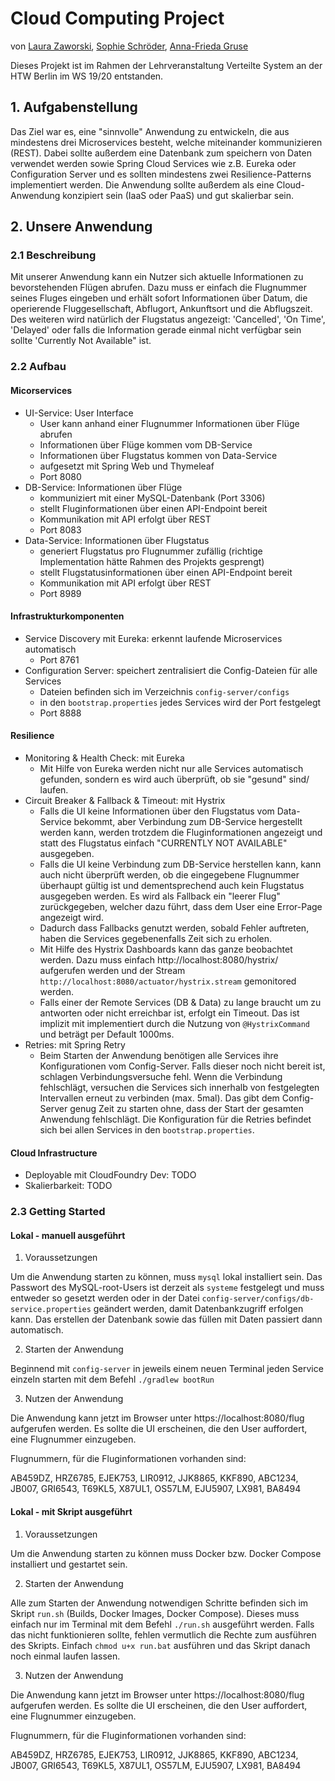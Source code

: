 # Cloud Computing Project

von [Laura Zaworski](https://github.com/LauraZaworski), [Sophie Schröder](https://github.com/sophieschrder), [Anna-Frieda Gruse](https://github.com/cosmoem)

Dieses Projekt ist im Rahmen der Lehrveranstaltung Verteilte System an der HTW Berlin im WS 19/20 entstanden.

## 1. Aufgabenstellung
Das Ziel war es, eine "sinnvolle" Anwendung zu entwickeln, die aus mindestens drei Microservices besteht, welche miteinander kommunizieren (REST). 
Dabei sollte außerdem eine Datenbank zum speichern von Daten verwendet werden sowie Spring Cloud Services wie z.B. Eureka oder Configuration Server und es sollten mindestens zwei Resilience-Patterns implementiert werden. 
Die Anwendung sollte außerdem als eine Cloud-Anwendung konzipiert sein (IaaS oder PaaS) und gut skalierbar sein.

## 2. Unsere Anwendung
### 2.1 Beschreibung
Mit unserer Anwendung kann ein Nutzer sich aktuelle Informationen zu bevorstehenden Flügen abrufen. Dazu muss er einfach die Flugnummer seines Fluges eingeben und erhält sofort Informationen über Datum, die operierende Fluggesellschaft, Abflugort, Ankunftsort und die Abflugszeit. Des weiteren wird natürlich der Flugstatus angezeigt: 'Cancelled', 'On Time', 'Delayed' oder falls die Information gerade einmal nicht verfügbar sein sollte 'Currently Not Available" ist. 

### 2.2 Aufbau

#### Micorservices

- UI-Service: User Interface
    - User kann anhand einer Flugnummer Informationen über Flüge abrufen
    - Informationen über Flüge kommen vom DB-Service
    - Informationen über Flugstatus kommen von Data-Service
    - aufgesetzt mit Spring Web und Thymeleaf
    - Port 8080
- DB-Service: Informationen über Flüge
    - kommuniziert mit einer MySQL-Datenbank (Port 3306)
    - stellt Fluginformationen über einen API-Endpoint bereit
    - Kommunikation mit API erfolgt über REST
    - Port 8083
- Data-Service: Informationen über Flugstatus
    - generiert Flugstatus pro Flugnummer zufällig (richtige Implementation hätte Rahmen des Projekts gesprengt)
    - stellt Flugstatusinformationen über einen API-Endpoint bereit
    - Kommunikation mit API erfolgt über REST
    - Port 8989

#### Infrastrukturkomponenten

- Service Discovery mit Eureka: erkennt laufende Microservices automatisch
    - Port 8761
- Configuration Server: speichert zentralisiert die Config-Dateien für alle Services 
    - Dateien befinden sich im Verzeichnis `config-server/configs`
    - in den `bootstrap.properties` jedes Services wird der Port festgelegt
    - Port 8888

#### Resilience 

- Monitoring & Health Check: mit Eureka
    - Mit Hilfe von Eureka werden nicht nur alle Services automatisch gefunden, sondern es wird auch überprüft, ob sie "gesund" sind/ laufen.
- Circuit Breaker & Fallback & Timeout: mit Hystrix
    - Falls die UI keine Informationen über den Flugstatus vom Data-Service bekommt, aber Verbindung zum DB-Service hergestellt werden kann, werden trotzdem die Fluginformationen angezeigt und statt des Flugstatus einfach "CURRENTLY NOT AVAILABLE" ausgegeben.
    - Falls die UI keine Verbindung zum DB-Service herstellen kann, kann auch nicht überprüft werden, ob die eingegebene Flugnummer überhaupt gültig ist und dementsprechend auch kein Flugstatus ausgegeben werden. Es wird als Fallback ein "leerer Flug" zurückgegeben, welcher dazu führt, dass dem User eine Error-Page angezeigt wird.
    - Dadurch dass Fallbacks genutzt werden, sobald Fehler auftreten, haben die Services gegebenenfalls Zeit sich zu erholen.
    - Mit Hilfe des Hystrix Dashboards kann das ganze beobachtet werden. Dazu muss einfach http://localhost:8080/hystrix/ aufgerufen werden und der Stream `http://localhost:8080/actuator/hystrix.stream` gemonitored werden.
    - Falls einer der Remote Services (DB & Data) zu lange braucht um zu antworten oder nicht erreichbar ist, erfolgt ein Timeout. Das ist implizit mit implementiert durch die Nutzung von `@HystrixCommand` und beträgt per Default 1000ms.
- Retries: mit Spring Retry
    - Beim Starten der Anwendung benötigen alle Services ihre Konfigurationen vom Config-Server. Falls dieser noch nicht bereit ist, schlagen Verbindungsversuche fehl. Wenn die Verbindung fehlschlägt, versuchen die Services sich innerhalb von festgelegten Intervallen erneut zu verbinden (max. 5mal). Das gibt dem Config-Server genug Zeit zu starten ohne, dass der Start der gesamten Anwendung fehlschlägt. Die Konfiguration für die Retries befindet sich bei allen Services in den `bootstrap.properties`.

#### Cloud Infrastructure

- Deployable mit CloudFoundry Dev: TODO
- Skalierbarkeit: TODO


### 2.3 Getting Started

#### Lokal - manuell ausgeführt 

1. Voraussetzungen

Um die Anwendung starten zu können, muss `mysql` lokal installiert sein. Das Passwort des MySQL-root-Users ist derzeit als `systeme` festgelegt und muss entweder so gesetzt werden oder in der Datei `config-server/configs/db-service.properties` geändert werden, damit Datenbankzugriff erfolgen kann. 
Das erstellen der Datenbank sowie das füllen mit Daten passiert dann automatisch.

2. Starten der Anwendung

Beginnend mit `config-server` in jeweils einem neuen Terminal jeden Service einzeln starten mit dem Befehl `./gradlew bootRun`

3. Nutzen der Anwendung

Die Anwendung kann jetzt im Browser unter https://localhost:8080/flug aufgerufen werden. Es sollte die UI erscheinen, die den User auffordert, eine Flugnummer einzugeben.

Flugnummern, für die Fluginformationen vorhanden sind:

AB459DZ, HRZ6785, EJEK753, LIR0912, JJK8865, KKF890, ABC1234, JB007, GRI6543, T69KL5, X87UL1, OS57LM, EJU5907, LX981, BA8494

#### Lokal - mit Skript ausgeführt

1. Voraussetzungen

Um die Anwendung starten zu können muss Docker bzw. Docker Compose installiert und gestartet sein.

2. Starten der Anwendung

Alle zum Starten der Anwendung notwendigen Schritte befinden sich im Skript `run.sh` (Builds, Docker Images, Docker Compose). Dieses muss einfach nur im Terminal mit dem Befehl `./run.sh` ausgeführt werden. 
Falls das nicht funktionieren sollte, fehlen vermutlich die Rechte zum ausführen des Skripts. Einfach `chmod u+x run.bat` ausführen und das Skript danach noch einmal laufen lassen.

3. Nutzen der Anwendung

Die Anwendung kann jetzt im Browser unter https://localhost:8080/flug aufgerufen werden. Es sollte die UI erscheinen, die den User auffordert, eine Flugnummer einzugeben.

Flugnummern, für die Fluginformationen vorhanden sind:

AB459DZ, HRZ6785, EJEK753, LIR0912, JJK8865, KKF890, ABC1234, JB007, GRI6543, T69KL5, X87UL1, OS57LM, EJU5907, LX981, BA8494